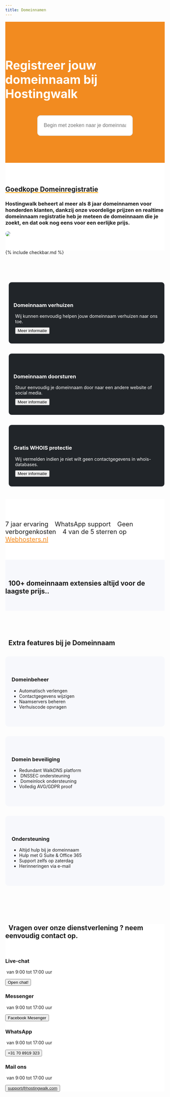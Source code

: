 ```yaml
---
title: Domeinnamen
---
```

<script src="https://code.jquery.com/jquery-3.4.1.min.js" integrity="sha256-CSXorXvZcTkaix6Yvo6HppcZGetbYMGWSFlBw8HfCJo=" crossorigin="anonymous"></script>
<script src="https://my.hostingwalk.com/dcheck/appear.js"></script>
<script src="https://my.hostingwalk.com/dcheck/dcheck.js"></script>


<div class="container-fluid text-center" style="
    padding-top: 2.9rem;
    padding-bottom: 0.3rem;
    background-color: #f28b20;
"> 
<div class="container-fluidj" style="margin-bottom: 1.3rem;margin-top: 1.0rem;">

<style>  
 #domainresultstable a.btn { margin-bottom:4px }

   #dcontainer {
    position: absolute;
    background-color: #fff;
    color: #404041;
    border: 1px solid #F28B20;
    border-radius: 5px;
    width: 60%;
    max-width: 1200px;
    text-align: left;
    left: 0;
    right: 0;
    margin: -50px auto 0 auto;
    padding: 10px;
    z-index: 9000;
}
#dresults {
    overflow: auto;
    max-height: 300px;
}

#domainresultstable td {
    padding: 5px;
}    
    
    .peach-gradient {
    background: -webkit-linear-gradient(50deg,#f28b20,#f28b20) !important;
    background: -o-linear-gradient(50deg,#f28b20,#f28b20) !important;
    background: linear-gradient(40deg,#f28b20,#f28b20) !important;
}
    .btn.peach-gradient {
    -webkit-transition: .5s ease;
    -o-transition: .5s ease;
    transition: .5s ease;
    color: #fff;
}
    
    .waves-effect {
    position: relative;
    cursor: pointer;
    overflow: hidden;
    -webkit-user-select: none;
    -moz-user-select: none;
    -ms-user-select: none;
    user-select: none;
    -webkit-tap-highlight-color: transparent;
}
</style>

<style>
.search-container{
  width: 60%;
  display: block;
  margin: 0 auto;
}

input#search-bar{
  margin: 0 auto;
  width: 100%;
  height: 65px;
  padding: 0 20px;
  font-size: 1rem;
  border-radius: 10px;
  border: 1px solid #D0CFCE;
  outline: none;
  &:focus{
    border: 1px solid #008ABF;
    transition: 0.35s ease;
    color: #008ABF;
    &::-webkit-input-placeholder{
      transition: opacity 0.45s ease; 
      opacity: 0;
     }
    &::-moz-placeholder {
      transition: opacity 0.45s ease; 
      opacity: 0;
     }
    &:-ms-placeholder {
     transition: opacity 0.45s ease; 
     opacity: 0;
     }    
   }
 }
</style>

<h1 style="display: inline-block;font-size: 2.35rem;color: white;">
<i class="fal fa-globe-americas" style="color: white;"></i> Registreer jouw domeinnaam bij Hostingwalk

</h1>


<form class="search-container" method="post" _lpchecked="1">
<input class="domainname" name="query" autocomplete="off" type="text" id="search-bar" placeholder="Begin met zoeken naar je domeinnaam.." style="
    margin-top: 20px;
">
</form>
   <div style="position: relative; padding-top: 60px;"><div id="dcontainer" style="display: none;"><div id="dresults"></div></div></div>     


</div>
</div>


<div class="jumbotron text-center" style="background-color: white !important;padding: 1.5rem 0rem;margin-bottom: -1rem;">
<div class="container">
<br>
<div style="margin-bottom: 20px;" class="row">
  <div> </div>
    <div style="margin-top: 30px;" class="col-sm-7">
      <h2 style="text-decoration: underline orange;"> Goedkope Domeinregistratie</h2>
<h3>Hostingwalk beheert al meer als 8 jaar domeinnamen voor honderden klanten, dankzij onze voordelige prijzen en realtime domeinnaam registratie heb je meteen de domeinnaam die je zoekt, en dat ook nog eens voor een eerlijke prijs.
</h3>
  </div>
  <div class="col-sm-5">
<img class="img-fluid" style="max-width: 450px;border-radius: 25px;" src="https://hostingwalk.com/assets/img/banners/domeinnamen-banner.png">
  </div>
</div>
</div>
</div>


{% include checkbar.md %}





<div class="container text-center" style="
    padding: 1.5rem 0rem;
    margin-bottom: -1rem;
">
<br>





<div class="row">

<div class="col-lg-4 col-md-4 col-sm-4 col-xs-12"> 
<div class="partnerbox-part" style="margin-left: 10px;">
<i style="color: white;font-size: 40px;" class="fal fa-person-dolly"></i>
 <br>
    <h3 style="margin-top: 15px;margin-left: 5px;"> Domeinnaam verhuizen</h3>  
 <div style="margin-left: 10px;margin-top: 10px;">Wij kunnen eenvoudig helpen jouw domeinnaam verhuizen naar ons toe.</div>
<div class="" style="margin-left: 10px;margin-top: 10px;">  
<a href="ssl"> <button class="btn btn-outline-inloggen my-2 my-sm-0" type="submit">Meer informatie</button> </a>
           </div></div>  </div>

<div class="col-lg-4 col-md-4 col-sm-4 col-xs-12"> 
<div class="partnerbox-part" style="margin-left: 10px;">
<i style="color: white;font-size: 40px;" class="fal fa-exchange"></i>
 <br>
    <h3 style="margin-top: 15px;margin-left: 5px;">Domeinnaam doorsturen</h3>  
 <div style="margin-left: 10px;margin-top: 10px;"> Stuur eenvoudig je domeinnaam door naar een andere website of social media.</div>
<div class="" style="margin-left: 10px;margin-top: 10px;">  
<a href="ssl"> <button class="btn btn-outline-inloggen my-2 my-sm-0" type="submit">Meer informatie</button> </a>
           </div></div>  </div>

<div class="col-lg-4 col-md-4 col-sm-4 col-xs-12"> 
<div class="partnerbox-part" style="margin-left: 10px;">
<i style="color: white;font-size: 40px;" class="fa fa-user-secret"></i>
 <br>
    <h3 style="margin-top: 15px;margin-left: 5px;">Gratis WHOIS protectie</h3>  
 <div style="margin-left: 10px;margin-top: 10px;">Wij vermelden indien je niet wilt geen contactgegevens in whois-databases.

</div>
<div class="" style="margin-left: 10px;margin-top: 10px;">  
<a href="ssl"> <button class="btn btn-outline-inloggen my-2 my-sm-0" type="submit">Meer informatie</button> </a>
           </div></div>  </div>

 </div>
</div>

 


<style>
    .peach-gradient {
    background: -webkit-linear-gradient(50deg,#f28b20,#f28b20) !important;
    background: -o-linear-gradient(50deg,#f28b20,#f28b20) !important;
    background: linear-gradient(40deg,#f28b20,#f28b20) !important;
}
    .btn.peach-gradient {
    -webkit-transition: .5s ease;
    -o-transition: .5s ease;
    transition: .5s ease;
    color: #fff;
}
    
    .waves-effect {
    position: relative;
    cursor: pointer;
    overflow: hidden;
    -webkit-user-select: none;
    -moz-user-select: none;
    -ms-user-select: none;
    user-select: none;
    -webkit-tap-highlight-color: transparent;
}
    

    .box{
    padding:60px 0px;
}

.box-part{
    background:#FFF;
    border-radius:10px;
    padding:60px 10px;
    margin:30px 0px;
}

.box-part{
background-color: #f7f8fc !important;
}

.box-part .fa , 
.box-part .title , 
.box-part .text ,
.box-part a{
    -webkit-transition: all 1s ease-out;
    -moz-transition: all 1s ease-out;
    -o-transition: all 1s ease-out;
    transition: all 1s ease-out;
}

             .partnerbox{
}

.partnerbox-part{
    background: #212529 !important;
    color: white !important;
    border-radius:10px;
    padding:30px 10px;
    margin:30px 0px;
}

.partnerbox-part{
border-top-width: 1px;
border-right-width: 1px;
border-bottom-width: 1px;
border-left-width: 1px;
border-top-style: solid;
border-right-style: solid;
border-bottom-style: solid;
border-left-style: solid;
border-color: rgb(229, 229, 234);
}

.partnerbox-part .fa , 
.partnerbox-part .title , 
.partnerbox-part .text ,
.partnerbox-part a{
    -webkit-transition: all 1s ease-out;
    -moz-transition: all 1s ease-out;
    -o-transition: all 1s ease-out;
    transition: all 1s ease-out;
}

</style>




 <div class="container text-center" style="
    background-color: white !important;
    padding: 1.5rem 0rem;
    margin-bottom: -1rem;
"> 
<div class="container-fluid" style="padding: 1.2rem 0rem;">

<p style="display: inline-block;; padding-top: .3125rem;; padding-bottom: .3125rem;margin-right: 1rem;font-size: 1.25rem;;">
<i class="fas fa-check" style="color: #ff9500;font-size: 20px;"></i> 7 jaar ervaring <i class="fas fa-check" style="color: #ff9500;font-size: 20px;margin-left: 15px;"></i>  WhatsApp support   <i class="fas fa-check" style="color: #ff9500;font-size: 20px;margin-left: 15px;"></i> Geen verborgenkosten   <i class="fas fa-check" style="color: #ff9500;font-size: 20px;margin-left: 15px;"></i>
4 van de 5 sterren op <a href="http://www.webhosters.nl/webhosting-providers/hostingwalk/" target="_blank" style="color: #f28b20;">Webhosters.nl</a>
</p>

</div>
</div>
    

<div class="jumbotron text-center" style="background-color: #f7f8fc !important;padding: 2rem 0rem;">
<h2 class="text-center" style=""><i class="fal fa-money-bill" style="font-size: 32px;font-weight: 100;"></i>&nbsp;&nbsp;100+ domeinnaam extensies altijd voor de laagste prijs..</h2>

<div class="container">
   <script language="javascript" src="https://my.hostingwalk.com/feeds/domainpricing-static.php"></script>        
</div>
    </div>
     
<div class="box">
    <div class="container">

<h2 class="text-center" style=""><i class="fal fa-angle-right" style="font-size: 32px;font-weight: 100;"></i>&nbsp; Extra features bij je Domeinnaam</h2>

<div class="row">

<div class="col-lg-4 col-md-4 col-sm-4 col-xs-12"> <div class="box-part text-center">

 <div style="margin-top: 10px;"></div><h3>Domeinbeheer</h3>
<ul class="fa-ul">
              <li><span class="fa-li"><i class="fas fa-check" style="color: green;ray;"></i></span>Automatisch verlengen</li>
              <li><span class="fa-li"><i class="fas fa-check" style="color: green;ray;"></i></span>Contactgegevens wijzigen</li>
              <li><span class="fa-li"><i class="fas fa-check" style="color: green;ray;"></i></span>Naamservers beheren</li>
              <li><span class="fa-li"><i class="fas fa-check" style="color: green;ray;"></i></span>Verhuiscode opvragen</li>
            </ul>
     </div>     </div> 

<div class="col-lg-4 col-md-4 col-sm-4 col-xs-12"> <div class="box-part text-center">

 <div style="margin-top: 10px;"></div><h3>Domein beveiliging</h3>
<ul class="fa-ul">
              <li><span class="fa-li"><i class="fas fa-check" style="color: green;ray;"></i></span>Redundant WalkDNS platform</li>
              <li><span class="fa-li"><i class="fas fa-check" style="color: green;ray;"></i></span>&nbsp;DNSSEC ondersteuning</li>
              <li><span class="fa-li"><i class="fas fa-check" style="color: green;ray;"></i></span>&nbsp;Domeinlock ondersteuning</li>
              <li><span class="fa-li"><i class="fas fa-check" style="color: green;ray;"></i></span>Volledig AVG/GDPR proof</li>
            </ul>
     </div>     </div>

<div class="col-lg-4 col-md-4 col-sm-4 col-xs-12"> <div class="box-part text-center">

 <div style="margin-top: 10px;"></div><h3>Ondersteuning</h3>
<ul class="fa-ul">
              <li><span class="fa-li"><i class="fas fa-check" style="color: green;ray;"></i></span>Altijd hulp bij je domeinnaam</li>
              <li><span class="fa-li"><i class="fas fa-check" style="color: green;ray;"></i></span>Hulp met G Suite & Office 365</li>
              <li><span class="fa-li"><i class="fas fa-check" style="color: green;ray;"></i></span>Support zelfs op zaterdag</li>
              <li><span class="fa-li"><i class="fas fa-check" style="color: green;ray;"></i></span>Herinneringen via e-mail</li>
            </ul>
     </div>     </div>




 </div>



</div> </div>



<div class="jumbotron text-center" style="background-color: white !important;">
    <div class="container">

<h2 class="text-center">&nbsp;<i style="
margin-left: 0px;color: #f28b20;font-size: 25px;" class="fal fa-coffee white-text"></i>&nbsp;Vragen over onze dienstverlening ? neem eenvoudig contact op.</h2>
<br>

<div class="card-deck">

<div class="card">  <div class="card-body"> 
 <i style="margin-left: 0px;color: #3b5998;font-size: 35px;" class="fal fa-comments white-text"></i>
<h3>Live-chat</h3>
<p style="margin-top: 0;">  <i style="font-size: 16px;" class="fal fa-clock white-text"></i>&nbsp;van 9:00 tot 17:00 uur</p>
<a href="#" onclick="if (!window.__cfRLUnblockHandlers) return false; tidioChatApi.open()">
<button class="btn btn-md btn-outline-inloggen my-2 my-lg-0" type="submit">Open chat!</button>
    </a>
  </div>


</div>

<div class="card">  <div class="card-body"> 
<i style="margin-left: 0px;color: #3b5998;font-size: 35px;" class="fab fa-facebook white-text"></i>
<h3>Messenger</h3>
<p style="margin-top: 0;">  <i style="font-size: 16px;" class="fal fa-clock white-text"></i>&nbsp;van 9:00 tot 17:00 uur</p>
<button class="btn btn-md btn-outline-inloggen my-2 my-lg-0" type="submit">Facebook Mesenger</button>
  </div>

</div>   

<div class="card">  <div class="card-body"> 
<i style="margin-left: 0px;color:#25D366;font-size: 35px;" class="fab fa-whatsapp white-text"></i>
<h3>WhatsApp</h3>
<p style="margin-top: 0;">  <i style="font-size: 16px;" class="fal fa-clock white-text"></i>&nbsp;van 9:00 tot 17:00 uur</p>
<a alt="whatsapp" title="contact via whatsapp" href="https://api.whatsapp.com/send?phone=31708919323"> <button class="btn btn-md btn-outline-inloggen my-2 my-lg-0" type="submit">+31 70 8919 323</button> </a>
  </div>

</div>

<div class="card">  <div class="card-body"> 
<i style="margin-left: 0px;color: #55acee;font-size: 35px;" class="fal fa-envelope white-text"></i>
<h3>Mail ons</h3>
<p style="margin-top: 0;">  <i style="font-size: 16px;" class="fal fa-clock white-text"></i>&nbsp;van 9:00 tot 17:00 uur</p>


<a alt="mail" title="contact via mail" href="mailto:support@hostingwalk.com"> <button class="btn btn-md btn-outline-inloggen my-2 my-lg-0" type="submit">support@hostingwalk.com</button> </a>
  </div>

</div>

</div>       </div>  

 </div>






<style>
    .box{
    padding:60px 0px;
}

.box-part{
    background:#FFF;
    border-radius:10px;
    padding:40px 20px;
    margin:30px 0px;
}

.box-part{
background-color: #f7f8fc !important;
}

.box-part .fa , 
.box-part .title , 
.box-part .text ,
.box-part a{
    -webkit-transition: all 1s ease-out;
    -moz-transition: all 1s ease-out;
    -o-transition: all 1s ease-out;
    transition: all 1s ease-out;
}
</style>




<style> 
    .peach-gradient {
    background: -webkit-linear-gradient(50deg,#f28b20,#f28b20) !important;
    background: -o-linear-gradient(50deg,#f28b20,#f28b20) !important;
    background: linear-gradient(40deg,#f28b20,#f28b20) !important;
}
    .btn.peach-gradient {
    -webkit-transition: .5s ease;
    -o-transition: .5s ease;
    transition: .5s ease;
    color: #fff;
}
    
    .waves-effect {
    position: relative;
    cursor: pointer;
    overflow: hidden;
    -webkit-user-select: none;
    -moz-user-select: none;
    -ms-user-select: none;
    user-select: none;
    -webkit-tap-highlight-color: transparent;
}
</style>